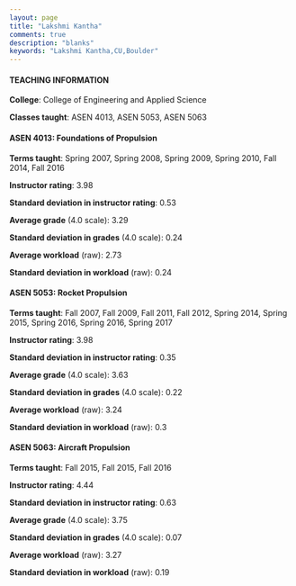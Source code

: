 ```yaml
---
layout: page
title: "Lakshmi Kantha" 
comments: true
description: "blanks"
keywords: "Lakshmi Kantha,CU,Boulder"
---
```

<head>
<script src="https://ajax.googleapis.com/ajax/libs/jquery/2.1.3/jquery.min.js"></script>
<script src="https://dl.dropboxusercontent.com/s/pc42nxpaw1ea4o9/highcharts.js?dl=0"></script>
<!-- <script src="../assets/js/highcharts.js"></script> -->
<style type="text/css">@font-face {
	font-family: "Bebas Neue";
	src: url(https://www.filehosting.org/file/details/544349/BebasNeue Regular.otf) format("opentype");
	}
	h1.Bebas { 
		font-family: "Bebas Neue", Verdana, Tahoma;
	}
</style>
</head>
	   
#### TEACHING INFORMATION

**College**: College of Engineering and Applied Science

**Classes taught**: ASEN 4013, ASEN 5053, ASEN 5063

#### ASEN 4013: Foundations of Propulsion

**Terms taught**: Spring 2007, Spring 2008, Spring 2009, Spring 2010, Fall 2014, Fall 2016

**Instructor rating**: 3.98

**Standard deviation in instructor rating**: 0.53

**Average grade** (4.0 scale): 3.29

**Standard deviation in grades** (4.0 scale): 0.24

**Average workload** (raw): 2.73

**Standard deviation in workload** (raw): 0.24

#### ASEN 5053: Rocket Propulsion

**Terms taught**: Fall 2007, Fall 2009, Fall 2011, Fall 2012, Spring 2014, Spring 2015, Spring 2016, Spring 2016, Spring 2017

**Instructor rating**: 3.98

**Standard deviation in instructor rating**: 0.35

**Average grade** (4.0 scale): 3.63

**Standard deviation in grades** (4.0 scale): 0.22

**Average workload** (raw): 3.24

**Standard deviation in workload** (raw): 0.3

#### ASEN 5063: Aircraft Propulsion

**Terms taught**: Fall 2015, Fall 2015, Fall 2016

**Instructor rating**: 4.44

**Standard deviation in instructor rating**: 0.63

**Average grade** (4.0 scale): 3.75

**Standard deviation in grades** (4.0 scale): 0.07

**Average workload** (raw): 3.27

**Standard deviation in workload** (raw): 0.19

